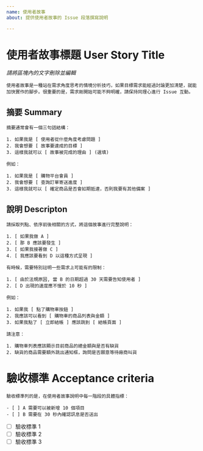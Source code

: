 ```yaml
---
name: 使用者故事
about: 提供使用者故事的 Issue 段落撰寫說明

---
```

# 使用者故事標題 User Story Title

*請將區塊內的文字刪除並編輯*

```
使用者故事是一種站在需求角度思考的情境分析技巧，如果目標需求能經過討論更加清楚，就能加快實作的腳步。很重要的是，需求剛開始可能不夠明確，請保持同理心進行 Issue 互動。
```

## 摘要 Summary

```
摘要通常會有一個三句話結構：

1. 如果我是 [ 使用者從什麼角度考慮問題 ]
2. 我會想要 [ 故事要達成的目標 ]
3. 這樣我就可以 [ 故事被完成的理由 ] (選填)

例如：

1. 如果我是 [ 購物平台會員 ]
2. 我會想要 [ 查詢訂單寄送進度 ]
3. 這樣我就可以 [ 確定商品是否會如期抵達，否則我要有其他備案 ]

```


## 說明 Descripton

```
請採取列點、依序前後相關的方式，將這個故事進行完整說明：

1. [ 如果我做 A ]
2. [ 那 B 應該要發生 ]
3. [ 如果我接著做 C ]
4. [ 我應該要看到 D 以這種方式呈現 ]

有時候，需要特別註明一些需求上可能有的限制：

1. [ 由於法規原因, 當 B 的日期超過 30 天需要告知使用者 ]
2. [ D 出現的速度應不慢於 10 秒 ]

例如：

1. 如果我 [ 點了購物車按鈕 ]
2. 我應該可以看到 [ 購物車的商品列表與金額 ]
3. 如果我點了 [ 立即結帳 ] 應該跳到 [ 結帳頁面 ]

請注意：

1. 購物車列表應該顯示目前商品的總金額與是否有缺貨
2. 缺貨的商品需要額外跳出通知框，詢問是否願意等待廠商叫貨

```

# 驗收標準 Acceptance criteria

```
驗收標準列的是，在使用者故事說明中每一階段的具體指標：

- [ ] A 需要可以被新增 10 個項目
- [ ] B 需要在 30 秒內確認訊息是否送出

```

- [ ] 驗收標準 1
- [ ] 驗收標準 2
- [ ] 驗收標準 3